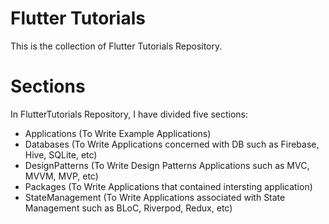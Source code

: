 # Flutter Tutorials
This is the collection of Flutter Tutorials Repository.

# Sections
In FlutterTutorials Repository, I have divided five sections:
- Applications (To Write Example Applications)
- Databases (To Write Applications concerned with DB such as Firebase, Hive, SQLite, etc)
- DesignPatterns (To Write Design Patterns Applications such as MVC, MVVM, MVP, etc)
- Packages (To Write Applications that contained intersting application)
- StateManagement (To Write Applications associated with State Management such as BLoC, Riverpod, Redux, etc)
